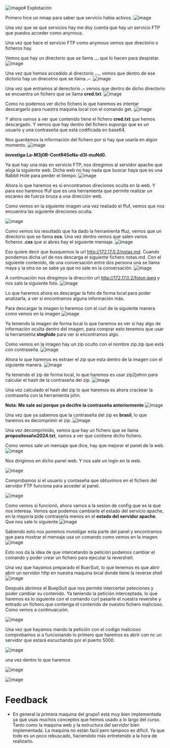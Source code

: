 ![image](https://github.com/Dani-ITB24/Proyecto-Final/assets/160489903/e6983039-7225-4e31-942e-548ca81442a0)# Explotación

Primero hice un nmap para saber que servicio habia activos.
![image](https://github.com/Dani-ITB24/Proyecto-Final/assets/160489903/02cabe21-966d-4bc0-a9ea-e4b58a60cf97)

Una vez que se que servicios hay me doy cuenta que hay un servicio FTP que puedos acceder como anymous.

Una vez que hace el servicio FTP como anymous vemos que directorio o ficheros hay.

Vemos que hay un directorio que se llama **...** que lo hacen para despistar.
![image](https://github.com/Dani-ITB24/Proyecto-Final/assets/160489903/79df155b-acc0-4336-baed-c1a250252e5e)

Una vez que hemos accedido al directorio **...**, vemos que dentro de ese dictorio hay un direcotrio que se llama **.-**.
![image](https://github.com/Dani-ITB24/Proyecto-Final/assets/160489903/800a2023-cf31-4ba7-8382-3e5ca44d9096)

Una vez que entramos al derectorio **.-** vemos que dentro de dicho directorio se encuentra un fichero que se llama **cred.txt**.
![image](https://github.com/Dani-ITB24/Proyecto-Final/assets/160489903/7b39c44b-9a05-426c-bba6-6582e44c90d7)

Como no podemos ver dicho fichero lo que haremos es intentar descargarlo para nuestra maquina local con el comando get.
![image](https://github.com/Dani-ITB24/Proyecto-Final/assets/160489903/299d7cb3-dd73-432f-8348-dc8e9f18e790)

Y ahora vamos a ver que contenido tiene el fichero **cred.txt** que hemos descargado. Y vemos que hay dentro del fichero supongo que es un usuario y una contraseña que está codificada en base64.

Nos guardamos la información del fichero por si hay que usarla en algún momento.
![image](https://github.com/Dani-ITB24/Proyecto-Final/assets/160489903/754b40e8-ec94-47e3-839f-9210c74b13b9)

**investiga:La-M3j0R-ContR4SeNa-d3l-muNd0.**

Ya que hay una más en servicio FTP, nos diregimos al servidor apache que aloja la siguiente web. Dicha web no hay nada que buscar haya que es una Rabbit Hole para perder el tiempo.
![image](https://github.com/Dani-ITB24/Proyecto-Final/assets/160489903/abb001b7-4a7b-42c0-b3d8-acb1fcf26e67)

Ahora lo que haremos es si encontramos direciones oculta en la web. Y para eso haremos ffuf que es una herramienta que permite realizar un escaneo de fuerza bruza a una dirección web.

Como vemos en la siguiente imagen una vez realiado el ffuf, vemos que nos encuentra las siguiente direciones oculta.

![image](https://github.com/Dani-ITB24/Proyecto-Final/assets/160489903/426bd608-2a85-4174-ac11-6fb3a0809b8d)

Como vemos los resultado que ha dado la herramienta ffuz, vemos que un directorio que se llama **ccs**. Una vez dentro vemos que salen varios ficheros **.css** que si abres hay el siguiente mensaje.
![image](https://github.com/Dani-ITB24/Proyecto-Final/assets/160489903/b0911155-6454-40a4-9dc8-ca8a7073e8e0)

Eso quiere decir que busquemos la url http://172.17.0.2/notas.md. Cuando pondemos dicha url de nos descarga el siguiente fichero notas.md. Con el siguiente contenido, de una conversación entre dos persona una se llama maya y la otra no se sabe ya que no sale en la conversación.
![image](https://github.com/Dani-ITB24/Proyecto-Final/assets/160489903/62b9b423-5d4a-4a22-8b4c-b1fdb9b8380b)

A continuación nos diregimos la dirección url http://172.17.0.2/foton.jpeg y nos sale la siguiente foto. 
![image](https://github.com/Dani-ITB24/Proyecto-Final/assets/160489903/1cbbfe0b-0228-4854-8c0d-0af33b19d01f)

Lo que haremos ahora es descargar la foto de forma local para poder analizarla, a ver si encontramos alguna información más.

Para descargar la imagen lo haremos con el curl de la siguiente manera como vemos en la imagen
![image](https://github.com/Dani-ITB24/Proyecto-Final/assets/160489903/a39756e2-f97d-4ab0-a6c3-f8ddbb076ba7)

 Ya teniendo la imagen de forma local lo que haremos es ver si hay algo de información oculta dentro del imagen, para comprar esto tenemos que usar la herramienta **steghide** para ver si encontramos algo.

Como vemos en la imagen hay un zip oculto con el nombre zip.zip que está con contraseña.
![image](https://github.com/Dani-ITB24/Proyecto-Final/assets/160489903/0797e6ea-95f6-4746-9e16-88317f1f7277)

Ahora lo que haremos es extraer el zip que esta dentro de la imagen con el siguiente manera.
![image](https://github.com/Dani-ITB24/Proyecto-Final/assets/160489903/f94ffd04-a71c-4562-aad8-f96a73c0df31)

Ya teniendo el zip de forma local, lo que haremos es usar zip2johnn para calcular el hash de la contraseña del zip.
![image](https://github.com/Dani-ITB24/Proyecto-Final/assets/160489903/e86f223d-47ad-44f2-ac09-f6eb240de57d)

Una vez calculado el hash del zip lo que haremos es ahora crackear la contraseña con la herramienta john.

**Nota: Me sale así porque ya decifre la contraseña anteriormente**
![image](https://github.com/Dani-ITB24/Proyecto-Final/assets/160489903/5df929e2-9ddb-4d42-89b9-5b326408303c)

Una vez que ya sabemos que la contraseña del zip es **brasil**, lo que haremos es decomprimir el zip.
![image](https://github.com/Dani-ITB24/Proyecto-Final/assets/160489903/44c2b130-d924-4e9b-9564-6beb2d125181)

Una vez decomprimido, vemos que hay un fichero que se llama **propositosaño2024.txt**, vamos a ver que contiene dicho fichero. 

Como vemos sale un mensaje que dice, hay que mejorar el panel de la web. 
![image](https://github.com/Dani-ITB24/Proyecto-Final/assets/160489903/b3b22db2-6e5a-4aaa-b376-3661d55148ee)

Nos dirigimos en dicho panel web. Y nos sale un login en la web.

![image](https://github.com/Dani-ITB24/Proyecto-Final/assets/160489903/22c8f853-e05b-4e74-bc80-485de7e89b42)

Comprobamos si el usuario y contaseña que obtuvimos en el fichero del servidor FTP funciona para acceder al panel.

![image](https://github.com/Dani-ITB24/Proyecto-Final/assets/160489903/0fd9b6b2-d174-42d1-9821-d8aba792b7e4)

Como vemos si funcionó, ahora vamos a la sesion de config que es la que nos interesa. Vemos que podemos cambiarle el estado del servicio apache, en la mayoria pide contraseña menos en el **estado del servidor apache**. Que nos sale lo siguiente
![image](https://github.com/Dani-ITB24/Proyecto-Final/assets/160489903/92c4b278-6003-4af8-9af4-c5872c6d509b)

Sabiendo esto nos ponemos investigar esta parte del panel y encontramos que para mostrar el mensaje usa un comando como vemos en la imagen. 
![image](https://github.com/Dani-ITB24/Proyecto-Final/assets/160489903/98f1ecbd-2e88-4519-b223-dd4209793c47)

Esto nos da la idea de que intercetando la petición podemos cambiar el comando y poder crear un fichero para ejecutar la revershell.

Una vez que hayamos preparado el BuerSuit, lo que tenemos es que abrir abrir un servidor http en nuestra maquina local donde tiene la reverse shell
![image](https://github.com/Dani-ITB24/Proyecto-Final/assets/160489903/e01aaef0-2dbb-41e8-9497-c27708106dec)

Después abrimos el BuepSuit que nos permite intercertar peteciones y poder cambiar su contenido. Ya teniendo la petición interceptada, lo que haremos es lo siguiente con el comando curl pasarle el nuestra revershe y entrado un fichero que contenga el contenido de nuestro fichero malicioso. Como vemos a continuacuión.

![image](https://github.com/Dani-ITB24/Proyecto-Final/assets/160489903/67a2c03f-2eb7-458a-88cc-b41ef8935e53)

Una vez que hayamos mando la petición con el codigo malicioso comprobamos si a funcionando lo primero que haremos es abrir con nc un servidor que estará escuchando por el puerto 5000.

![image](https://github.com/Dani-ITB24/Proyecto-Final/assets/160489903/a0e44147-120d-4935-a924-74d26874a500)

una vez dentro lo que haremos 


![image](https://github.com/Dani-ITB24/Proyecto-Final/assets/160489903/c3aac6af-2516-46e5-9372-6817077e042e)

![image](https://github.com/Dani-ITB24/Proyecto-Final/assets/160489903/5cfdc8bd-cc13-4451-bff2-3e6c74a99d5e)



















# Feedback

* En general la primera maquina del grupo1 está muy bien implementada ya que usas muchos conceptos que hemos usado a lo largo del curso. Tanto como la maquina web y la estructura del servidor bien implementada. La maquina no están facil pero tampoco es dificil. Ya que todo es un poco rebuscado, haciendolo más entretenido a la hora de realizarlo.
